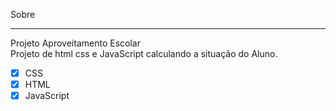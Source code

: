 Sobre
___
Projeto Aproveitamento Escolar<br>
Projeto de html css e JavaScript calculando a situação do Aluno.<br>

* [x] CSS
* [x] HTML
* [x] JavaScript
